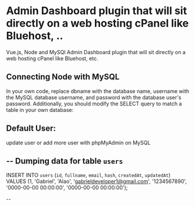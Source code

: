 # Admin Dashboard plugin that will sit directly on a web hosting cPanel like Bluehost, ..
Vue.js, Node and MySQl Admin Dashboard plugin that will sit directly on a web hosting cPanel like Bluehost, etc.
 
 ## Connecting Node with MySQL
 
 In your own code, replace dbname with the database name, username with the MySQL database username, and password with the database user's password. Additionally, you should modify the SELECT query to match a table in your own database:
 
 ## Default User: 
 
update  user or add more user with phpMyAdmin on MySQL
 
 
-- Dumping data for table `users`
--

INSERT INTO `users` (`id`, `fullname`, `email`, `hash`, `createdAt`, `updatedAt`) VALUES
(1, 'Gabriel', 'Alao', 'gabrieldeveloper1@gmail.com', '1234567890', '0000-00-00 00:00:00', '0000-00-00 00:00:00');

--
